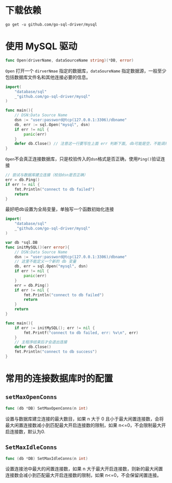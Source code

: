
# 下载依赖

~~~
go get -u github.com/go-sql-driver/mysql
~~~

# 使用 MySQL 驱动

~~~go
func Open(driverName, dataSourceName string)(*DB, error)
~~~

`Open` 打开一个 `dirverNmae` 指定的数据库，`dataSoureName` 指定数据源，一般至少包括数据库文件名和其他连接必要的信息。

~~~go
import(
	"database/sql"
	_"github.com/go-sql-driver/mysql"
)

func main(){
	// DSN:Data Source Name
	dsn := "user:password@tcp(127.0.0.1:3306)/dbname"
	db, err := sql.Open("mysql", dsn)
	if err != nil {
		panic(err)
	}
	defer db.Close() // 注意这一行要写在上面 err 判断下面, db可能是空，不能调用close
}
~~~

`Open`不会真正连接数据库，只是校验传入的`dsn`格式是否正确，使用`Ping()`验证连接

~~~go
// 尝试与数据库建立连接（校验dsn是否正确）
err = db.Ping()
if err != nil {
	fmt.Println("connect to db failed")
	return
}
~~~

最好吧db设置为全局变量，单独写一个函数初始化连接

~~~go
import(
	"database/sql"
	_"github.com/go-sql-driver/mysql"
)

var db *sql.DB
func initMySQL()(err error){
	// DSN:Data Source Name
	dsn := "user:password@tcp(127.0.0.1:3306)/dbname"
	// 这里不能定义一个新的 db 变量
	db, err = sql.Open("mysql", dsn)
	if err != nil {
		panic(err)
	}
	err = db.Ping()
	if err != nil {
		fmt.Println("connect to db failed")
		return
	}
	return
}

func main(){
	if err := initMySQL(); err != nil {
		fmt.Printf("connect to db failed, err: %v\n", err)
	}
	// 主程序结束后才会退出连接
	defer db.Close()
	fmt.Println("connect to db success")
}
~~~

# 常用的连接数据库时的配置

## `setMaxOpenConns`

~~~go
func (db *DB) SetMaxOpenConns(n int)
~~~

设置与数据库建立连接的最大数目，如果 n 大于 0 且小于最大闲置连接数，会将最大闲置连接数减小到匹配最大开启连接数的限制，如果 n<=0，不会限制最大开启连接数，默认为0.

## `SetMaxIdleConns`

~~~go
func (db *DB) SetMaxIdleConns(n int)
~~~

设置连接池中最大的闲置连接数，如果 n 大于最大开启连接数，则新的最大闲置连接数会减小到匹配最大开启连接数的限制，如果 n<=0，不会保留闲置连接。
